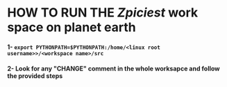 # HOW TO RUN THE *Zpiciest* work space on planet earth

#### 1- ``export PYTHONPATH=$PYTHONPATH:/home/<linux root username>>/<workspace name>/src``
#### 2- Look for any "CHANGE" comment in the whole worksapce and follow the provided steps
